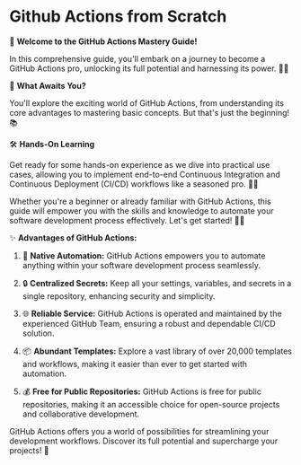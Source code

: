 # Github Actions from Scratch

🚀 **Welcome to the GitHub Actions Mastery Guide!**

In this comprehensive guide, you'll embark on a journey to become a GitHub Actions pro, unlocking its full potential and harnessing its power. 🤖✨

🧐 **What Awaits You?**

You'll explore the exciting world of GitHub Actions, from understanding its core advantages to mastering basic concepts. But that's just the beginning! 📚

🛠️ **Hands-On Learning**

Get ready for some hands-on experience as we dive into practical use cases, allowing you to implement end-to-end Continuous Integration and Continuous Deployment (CI/CD) workflows like a seasoned pro. 💼🌐

Whether you're a beginner or already familiar with GitHub Actions, this guide will empower you with the skills and knowledge to automate your software development process effectively. Let's get started! 🙌🚀

✨ **Advantages of GitHub Actions:**

1. 🤖 **Native Automation:** GitHub Actions empowers you to automate anything within your software development process seamlessly.

2. 🔒 **Centralized Secrets:** Keep all your settings, variables, and secrets in a single repository, enhancing security and simplicity.

3. 🌐 **Reliable Service:** GitHub Actions is operated and maintained by the experienced GitHub Team, ensuring a robust and dependable CI/CD solution.

4. 📦 **Abundant Templates:** Explore a vast library of over 20,000 templates and workflows, making it easier than ever to get started with automation.
5. 💰 **Free for Public Repositories:** GitHub Actions is free for public repositories, making it an accessible choice for open-source projects and collaborative development.

GitHub Actions offers you a world of possibilities for streamlining your development workflows. Discover its full potential and supercharge your projects! 🚀

